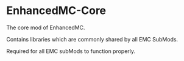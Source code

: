 # EnhancedMC-Core

The core mod of EnhancedMC.

Contains libraries which are commonly shared by all EMC SubMods.

Required for all EMC subMods to function properly.

